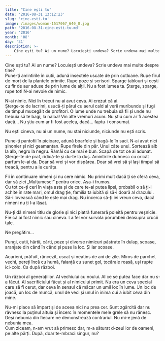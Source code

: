 ```yaml
---
title: "Cine ești tu"
date: '2016-08-31 13:12:23'
slug: 'cine-esti-tu'
image: /images/woman-1517067_640_0.jpg
path: '2016-08-31-cine-esti-tu.md'
year: '2016'
month: '08'
day: '31'
description: >-
    Cine ești tu? Ai un nume? Locuiești undeva? Scrie undeva mai multe despre tine?Pune-ți amintirile în cutii, adună insectele uscate de prin cotloane. Rupe firul de mort de la plantele primite. Rupe po
---
```

<div class="kg-card-markdown"><p>Cine ești tu? Ai un nume? Locuiești undeva? Scrie undeva mai multe despre tine?<br />
Pune-ți amintirile în cutii, adună insectele uscate de prin cotloane. Rupe firul de mort de la plantele primite. Rupe poze și scrisori. Sparge tablouri și cești cu fir de aur aduse de prin lume de alții. Nu a fost lumea ta. Șterge, sparge, rupe tot! N-ai nevoie de nimic.</p>
<p>N-ai nimic. Nici în trecut nu ai avut ceva. Ai crezut că ai.<br />
Șterge-te de lacrimi, usucă-ți părul cu aerul cald al verii muribunde și fugi de timpul mucegăit de profitori. O lume unde nu trebuia să fii și unde nu trebuia să te bagi, la naiba!  Vin alte vremuri acum. Nu știu cum ar fi acestea dacă… Nu știu cum ar fi fost acelea, dacă… faptu-i consumat.</p>
<p>Nu ești cineva, nu ai un nume, nu stai niciunde, niciunde nu ești scris.</p>
<p>Pune-ți pantofii în picioare, adună boarfele și bagă-le în saci. N-ai avut nici șinonier și nici geamantan. Rupe firele din păr. Unul câte unul. Sortează alb la alb, negru la negru. Rămâi cu ce mai e bun. Scapă de tot ce ai adunat. Șterge-te de praf, ridică-te și du-te la duș. Amintirile duhnesc cu oricât parfum le-ai da. Doar să vrei și vor dispărea. Doar să vrei să și lași timpul să treacă, pentru a le curăța.</p>
<p>Fii în continuare nimeni și nu cere nimic. Nu primi mult dacă ți se oferă ceva, dar să zici „Mulțumesc!” pentru orice. Așa-i frumos.<br />
Cu tot ce-ți ceri în viața asta și de care te-ai putea lipsi, probabil o să ți-l achite în rate mari, omul drag ție, familia ta iubită și să-i doară al dracului. Să-i lovească când le este mai drag. Nu încerca să-ți iei vreun ceva, dacă nimeni nu ți l-a lăsat.</p>
<p>Nu-ți dă nimeni titlu de glorie și nici piatră funerară poleită pentru veșnicie. Fie că ai fost nimic sau cineva. La fel vor survola porumbeii deasupra crucii tale.</p>
<p>Ne pregătim…</p>
<p>Pungi, cutii, hârtii, cărți, poze și diverse nimicuri păstrate în dulap, scoase, aranjate din când în când și puse la loc. Și iar scoase.</p>
<p>Acarieni, prăfuit, râncezit, uscat și neatins de ani de zile. Miros de parchet vechi, pereți încă cu humă, faianță cu sunet gol, tocăraie roasă, uși rupte ici-colo. Ca după război.</p>
<p>Un război al generațiilor. Al vechiului cu noului. Al ce se putea face dar nu s-a făcut. Al sacrificiului făcut și al nimicului primit. Nu era un ceva special care să fi cerut, dar ceva în sensul că măcar un umil loc în lume. Un loc de joacă, un loc de muncă, unul de veci și unul în inima cui a iubit ceva din mine.</p>
<p>Nu-mi place să împart și de aceea nici nu prea cer. Sunt zgârcită dar nu râvnesc la puținul altuia și încerc în momentele mele grele să nu rănesc. Deși nebunia din fiecare ne demonstrează contrariul. Nu mi-e jenă de nebunia mea.<br />
Cum ziceam, n-am vrut să primesc dar, m-a săturat d-zeul lor de oameni, pe alte părți. După, doar te-mbraci singur, nu?</p>
</div>
    